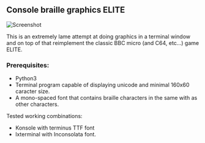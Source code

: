 
## Console braille graphics ELITE

![Screenshot](https://github.com/yope/cbgelite/blob/master/Documentation/screenshot.png)

This is an extremely lame attempt at doing graphics in a terminal window and on
top of that reimplement the classic BBC micro (and C64, etc...) game ELITE.

### Prerequisites:

 * Python3
 * Terminal program capable of displaying unicode and minimal 160x60 caracter size.
 * A mono-spaced font that contains braille characters in the same with as other characters.

Tested working combinations:

 * Konsole with terminus TTF font
 * lxterminal with Inconsolata font.
